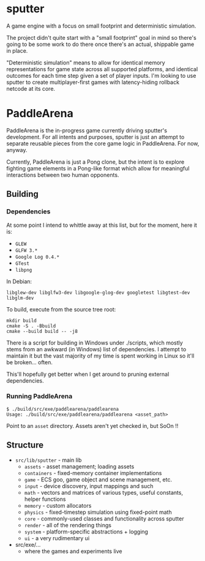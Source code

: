 # sputter
A game engine with a focus on small footprint and deterministic simulation.

The project didn't quite start with a "small footprint" goal in mind so there's going to be some work to do there once there's an actual, shippable game in place. 

"Deterministic simulation" means to allow for identical memory representations for game state across all supported platforms, and identical outcomes for each time step given a set of player inputs. I'm looking to use sputter to create multiplayer-first games with latency-hiding rollback netcode at its core.

# PaddleArena
PaddleArena is the in-progress game currently driving sputter's development. For all intents and purposes, sputter is just an attempt to separate reusable pieces from the core game logic in PaddleArena. For now, anyway.

Currently, PaddleArena is just a Pong clone, but the intent is to explore fighting game elements in a Pong-like format which allow for meaningful interactions between two human opponents.

## Building

### Dependencies
At some point I intend to whittle away at this list, but for the moment, here it is:

- `GLEW`
- `GLFW 3.*`
- `Google Log 0.4.*`
- `GTest`
- `libpng`

In Debian:
```
libglew-dev libglfw3-dev libgoogle-glog-dev googletest libgtest-dev libglm-dev
```

To build, execute from the source tree root:
```
mkdir build
cmake -S . -Bbuild
cmake --build build -- -j8
```

There is a script for building in Windows under ./scripts, which mostly stems from an awkward (in Windows) list of dependencies. I attempt to maintain it but the vast majority of my time is spent working in Linux so it'll be broken... often. 

This'll hopefully get better when I get around to pruning external dependencies.

### Running PaddleArena

```
$ ./build/src/exe/paddlearena/paddlearena
Usage: ./build/src/exe/paddlearena/paddlearena <asset_path>
```
Point to an `asset` directory. Assets aren't yet checked in, but SoOn !!

## Structure

- `src/lib/sputter` - main lib
  - `assets` - asset management; loading assets
  - `containers` - fixed-memory container implementations
  - `game` - ECS goo, game object and scene management, etc.
  - `input` - device discovery, input mappings and such
  - `math` - vectors and matrices of various types, useful constants, helper functions
  - `memory` - custom allocators
  - `physics` - fixed-timestep simulation using fixed-point math
  - `core` - commonly-used classes and functionality across sputter
  - `render` - all of the rendering things
  - `system` - platform-specific abstractions + logging
  - `ui` - a very rudimentary ui
- src/exe/...
  -  where the games and experiments live
